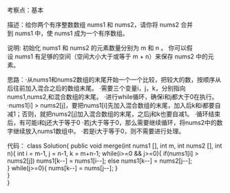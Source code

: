 考察点：基本

描述：给你两个有序整数数组 nums1 和 nums2，请你将 nums2 合并到 nums1 中，使 nums1 成为一个有序数组。

说明:
初始化 nums1 和 nums2 的元素数量分别为 m 和 n 。
你可以假设 nums1 有足够的空间（空间大小大于或等于 m + n）来保存 nums2 中的元素。

思路：·从nums1和nums2数组的末尾开始一个一个比较，把较大的数，按顺序从后往前加入混合之后的数组末尾。
      ·需要三个变量i，j，k，分别指向nums1,nums2,和混合数组的末尾。
      ·进行while循环，确保i和j都大于0在执行。
      ·nums1[i] > nums2[j]，要把nums1[i]先加入混合数组的末尾，加入后k和i都要自减1；否则，就把nums2[j]加入混合数组的末尾，之后j和k也要自减1。
      ·循环结束后，有可能i和j还大于等于0
      ·若j大于等于0，那么需要继续循环，将nums2中的数字继续放入nums1数组中。
      ·若是i大于等于0，则不需要进行处理。
      
代码：
class Solution{
    public void merge(int nums1 [], int m, int nums2 [], int n){
        int i = m-1, j = n-1, k = m+n-1;
        while(i>=0 && j>=0){
            if(nums1[i] > nums2[j])
                nums1[k--] = nums1[i--];
            else
                nums1[k--] = nums2[j--];     
        }
        while(j>=0){
            nums[k--] = nums[j--];
        }  
    }  
}
